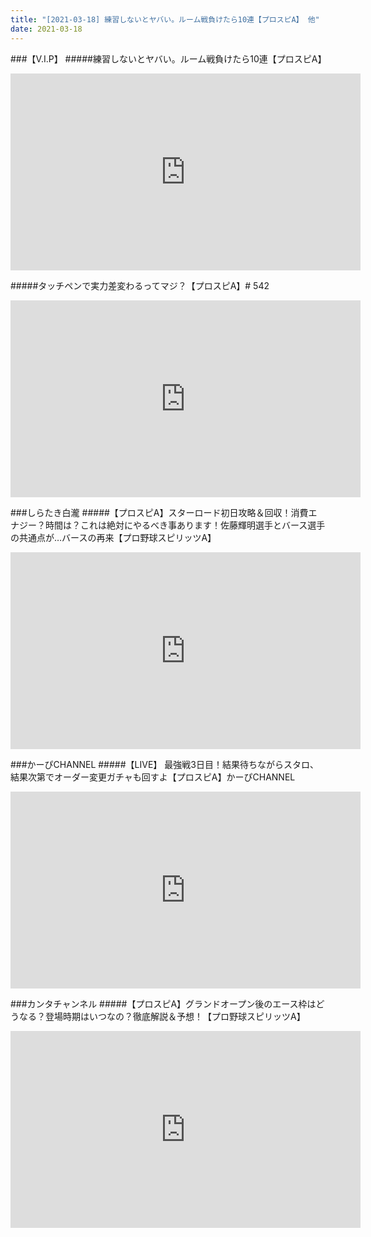 ```yaml
---
title: "[2021-03-18] 練習しないとヤバい。ルーム戦負けたら10連【プロスピA】 他"
date: 2021-03-18
---
```

###【V.I.P】
#####練習しないとヤバい。ルーム戦負けたら10連【プロスピA】
<iframe width="560" height="315" src="https://www.youtube.com/embed/O1JfldYa_TI" frameborder="0" allow="accelerometer; autoplay; clipboard-write; encrypted-media; gyroscope; picture-in-picture" allowfullscreen></iframe>

#####タッチペンで実力差変わるってマジ？【プロスピA】# 542
<iframe width="560" height="315" src="https://www.youtube.com/embed/n_6JltkXE_M" frameborder="0" allow="accelerometer; autoplay; clipboard-write; encrypted-media; gyroscope; picture-in-picture" allowfullscreen></iframe>

###しらたき白瀧
#####【プロスピA】スターロード初日攻略＆回収！消費エナジー？時間は？これは絶対にやるべき事あります！佐藤輝明選手とバース選手の共通点が…バースの再来【プロ野球スピリッツA】
<iframe width="560" height="315" src="https://www.youtube.com/embed/SUdgQ4O5L2c" frameborder="0" allow="accelerometer; autoplay; clipboard-write; encrypted-media; gyroscope; picture-in-picture" allowfullscreen></iframe>

###かーぴCHANNEL
#####【LIVE】 最強戦3日目！結果待ちながらスタロ、結果次第でオーダー変更ガチャも回すよ【プロスピA】かーぴCHANNEL
<iframe width="560" height="315" src="https://www.youtube.com/embed/hHJN64Ufs9s" frameborder="0" allow="accelerometer; autoplay; clipboard-write; encrypted-media; gyroscope; picture-in-picture" allowfullscreen></iframe>

###カンタチャンネル
#####【プロスピA】グランドオープン後のエース枠はどうなる？登場時期はいつなの？徹底解説＆予想！【プロ野球スピリッツA】
<iframe width="560" height="315" src="https://www.youtube.com/embed/W_OfTpfybMw" frameborder="0" allow="accelerometer; autoplay; clipboard-write; encrypted-media; gyroscope; picture-in-picture" allowfullscreen></iframe>

